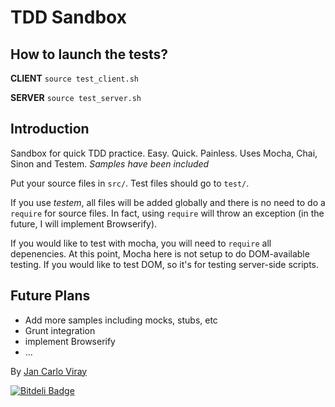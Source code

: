 TDD Sandbox
===========

How to launch the tests?
-----------------------

**CLIENT** `source test_client.sh`

**SERVER** `source test_server.sh`

Introduction
------------

Sandbox for quick TDD practice. Easy. Quick. Painless. Uses Mocha, Chai, Sinon and Testem. *Samples have been included*

Put your source files in `src/`. Test files should go to `test/`.

If you use *testem*, all files will be added globally and there is no need to do a `require` for source files. In fact, using `require` will throw an exception (in the future, I will implement Browserify).

If you would like to test with mocha, you will need to `require` all depenencies. At this point, Mocha here is not setup to do DOM-available testing. If you would like to test DOM, so it's for testing server-side scripts.

Future Plans
------------
- Add more samples including mocks, stubs, etc
- Grunt integration
- implement Browserify
- ...


By [Jan Carlo Viray](http://www.jancarloviray.com)

[![Bitdeli Badge](https://d2weczhvl823v0.cloudfront.net/jancarloviray/tdd-sandbox/trend.png)](https://bitdeli.com/free "Bitdeli Badge")

